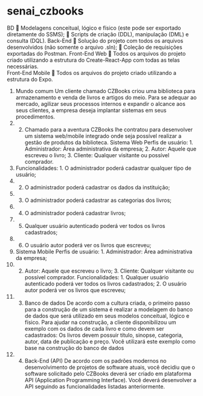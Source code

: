 # senai_czbooks
BD  Modelagens conceitual, lógico e físico (este pode ser exportado diretamente do SSMS);  Scripts de criação (DDL), manipulação (DML) e consulta (DQL).  Back-End  Solução do projeto com todos os arquivos desenvolvidos (não somente o arquivo .sln);  Coleção de requisições exportadas do Postman. 
Front-End Web  Todos os arquivos do projeto criado utilizando a estrutura do Create-React-App com todas as telas necessárias.  
Front-End Mobile  Todos os arquivos do projeto criado utilizando a estrutura do Expo. 
1. Mundo comum Um cliente chamado CZBooks criou uma biblioteca para armazenamento e venda de livros e artigos do meio. Para se adequar ao mercado, agilizar seus processos internos e expandir o alcance aos seus clientes, a empresa deseja implantar sistemas em seus procedimentos.   
2. 2. Chamado para a aventura CZBooks lhe contratou para desenvolver um sistema web/mobile integrado onde seja possível realizar a gestão de produtos da biblioteca. Sistema Web Perfis de usuário: 1. Administrador: Área administrativa da empresa; 2. Autor: Aquele que escreveu o livro; 3. Cliente: Qualquer visitante ou possível comprador. 
3. Funcionalidades: 1. O administrador poderá cadastrar qualquer tipo de usuário; 
4. 2. O administrador poderá cadastrar os dados da instituição; 
5. 3. O administrador poderá cadastrar as categorias dos livros;
6.  4. O administrador poderá cadastrar livros; 
7.  5. Qualquer usuário autenticado poderá ver todos os livros cadastrados; 
8.  6. O usuário autor poderá ver os livros que escreveu; 
9.   Sistema Mobile Perfis de usuário:  1. Administrador: Área administrativa da empresa;
10.    2. Autor: Aquele que escreveu o livro; 3. Cliente: Qualquer visitante ou possível comprador. Funcionalidades: 1. Qualquer usuário autenticado poderá ver todos os livros cadastrados; 2. O usuário autor poderá ver os livros que escreveu;  
11.    3. Banco de dados De acordo com a cultura criada, o primeiro passo para a construção de um sistema é realizar a modelagem do banco de dados que será utilizado em seus modelos conceitual, lógico e físico. Para ajudar na construção, a cliente disponibilizou um exemplo com os dados de cada livro e como devem ser cadastrados: Os livros devem possuir título, sinopse, categoria, autor, data de publicação e preço. Você utilizará este exemplo como base na construção do banco de dados  
12.    4. Back-End (API) De acordo com os padrões modernos no desenvolvimento de projetos de software atuais, você decidiu que o software solicitado pelo CZBooks deverá ser criado em plataforma API (Application Programming Interface). Você deverá desenvolver a API seguindo as funcionalidades listadas anteriormente.
